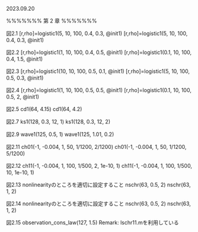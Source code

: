 2023.09.20

%%%%%%%
第 2 章
%%%%%%%

図2.1
[r,rho]=logistic1(5, 10, 100, 0.4, 0.3, @init1)
[r,rho]=logistic1(5, 10, 100, 0.4, 0.3, @init1)

図2.2
[r,rho]=logistic1(1, 10, 100, 0.4, 0.5, @init1)
[r,rho]=logistic1(0.1, 10, 100, 0.4, 1.5, @init1)

図2.3
[r,rho]=logistic1(10, 10, 100, 0.5, 0.1, @init1)
[r,rho]=logistic1(5, 10, 100, 0.5, 0.3, @init1)

図2.4
[r,rho]=logistic1(1, 10, 100, 0.5, 0.5, @init1)
[r,rho]=logistic1(0.1, 10, 100, 0.5, 2, @init1)

図2.5
cd1(64, 4.15)
cd1(64, 4.2)

図2.7
ks1(128, 0.3, 12, 1)
ks1(128, 0.3, 12, 2)

図2.9
wave1(125, 0.5, 1)
wave1(125, 1.01, 0.2)


図2.11
ch01(-1, -0.004, 1, 50, 1/1200, 2/1200)
ch01(-1, -0.004, 1, 50, 1/1200, 5/1200)

図2.12
ch11(-1, -0.004, 1, 100, 1/500, 2, 1e-10, 1)
ch11(-1, -0.004, 1, 100, 1/500, 10, 1e-10, 1)

図2.13
nonlinearityのところを適切に設定すること
nschr(63, 0.5, 2)
nschr(63, 1, 2)

図2.14
nonlinearityのところを適切に設定すること
nschr(63, 0.5, 2)
nschr(63, 1, 2)

図2.15
observation_cons_law(127, 1.5)
Remark: lschr11.mを利用している

